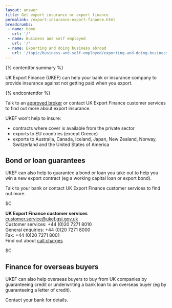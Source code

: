 ```yaml
---
layout: answer
title: Get export insurance or export finance
permalink: /export-insurance-export-finance.html
breadcrumbs:
 - name: Home
   url: '/'
 - name: Business and self employed
   url: '/'
 - name: Exporting and doing business abroad
   url: '/topic/business-and-self-employed/exporting-and-doing-business-abroad.html'
---
```

{% contentfor summary %}

UK Export Finance (UKEF) can help your bank or insurance company to provide insurance against not getting paid when you export.

{% endcontentfor %}

Talk to an [approved broker](/government/publications/uk-export-finance-insurance-list-of-approved-brokers/export-insurance-approved-brokers) or contact UK Export Finance customer services to find out more about export insurance.

UKEF won’t help to insure:

- contracts where cover is available from the private sector
- exports to EU countries (except Greece)
- exports to Australia, Canada, Iceland, Japan, New Zealand, Norway, Switzerland and the United States of America

## Bond or loan guarantees

UKEF can also help to guarantee a bond or loan you take out to help you win a new export contract (eg a working capital loan or export bond).

Talk to your bank or contact UK Export Finance customer services to find out more. 

$C

**UK Export Finance customer services**   
<customer.service@ukef.gsi.gov.uk>   
Customer services: +44 (0)20 7271 8010   
General enquiries: +44 (0)20 7271 8000   
Fax: +44 (0)20 7271 8001  
Find out about [call charges](/call-charges) 

$C

## Finance for overseas buyers

UKEF can also help overseas buyers to buy from UK companies by guaranteeing credit or underwriting a bank loan to an overseas buyer (eg by guaranteeing a letter of credit).

Contact your bank for details.
